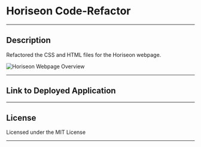 # Horiseon Code-Refactor

---

## Description
Refactored the CSS and HTML files for the Horiseon webpage. 

![Horiseon Webpage Overview](./asset/images/horiseon-webpage.png)

---

## Link to Deployed Application

---

## License 
Licensed under the MIT License 

---
